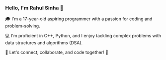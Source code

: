 ### Hello, I'm Rahul Sinha  👋

🎓 I'm a 17-year-old aspiring programmer with a passion for coding and problem-solving.

💻 I'm proficient in C++, Python, and I enjoy tackling complex problems with data structures and algorithms (DSA).

🚀 Let's connect, collaborate, and code together! 🌟
